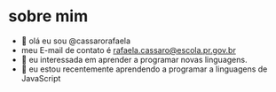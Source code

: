 # sobre mim
- 👋 olá eu sou @cassarorafaela
- meu E-mail de contato é rafaela.cassaro@escola.pr.gov.br
- 👀 eu interessada em aprender a programar novas linguagens.
- 🌱 eu estou recentemente aprendendo a programar a linguagens de JavaScript 


<!---
cassarorafaela/cassarorafaela is a ✨ special ✨ repository because its `README.md` (this file) appears on your GitHub profile.
You can click the Preview link to take a look at your changes.
--->
